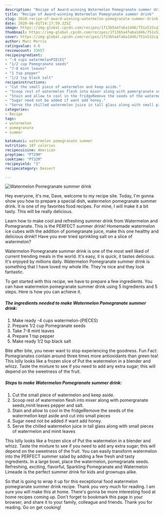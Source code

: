 ```yaml
---
description: "Recipe of Award-winning Watermelon Pomegranate summer drink"
title: "Recipe of Award-winning Watermelon Pomegranate summer drink"
slug: 2610-recipe-of-award-winning-watermelon-pomegranate-summer-drink
date: 2020-06-01T14:17:59.325Z
image: https://img-global.cpcdn.com/recipes/1f13b5a4fa6a1d46/751x532cq70/watermelon-pomegranate-summer-drink-recipe-main-photo.jpg
thumbnail: https://img-global.cpcdn.com/recipes/1f13b5a4fa6a1d46/751x532cq70/watermelon-pomegranate-summer-drink-recipe-main-photo.jpg
cover: https://img-global.cpcdn.com/recipes/1f13b5a4fa6a1d46/751x532cq70/watermelon-pomegranate-summer-drink-recipe-main-photo.jpg
author: Marc Morris
ratingvalue: 4.6
reviewcount: 33657
recipeingredient:
- "-4 cups watermelonPIECES"
- "1/2 cup Pomegranate seeds"
- "7-8 mint leaves"
- "1 tsp pepper"
- "1/2 tsp black salt"
recipeinstructions:
- "Cut the small piece of watermelon and keep aside."
- "Scoop rest of watermelon flesh into mixer along with pomergranate seeds,minit leaves pepper and salt."
- "Stain and allow to cool in the fridgeRemove the seeds of the watermellon kept aside and cut into small pieces"
- "Sugar need not be added if want add honey."
- "Serve the chilled watermelon juice in tall glass along with small pieces of watermelon and minit leaves"
categories:
- Recipe
tags:
- watermelon
- pomegranate
- summer

katakunci: watermelon pomegranate summer 
nutrition: 187 calories
recipecuisine: American
preptime: "PT29M"
cooktime: "PT32M"
recipeyield: "3"
recipecategory: Dessert

---
```



![Watermelon Pomegranate summer drink](https://img-global.cpcdn.com/recipes/1f13b5a4fa6a1d46/751x532cq70/watermelon-pomegranate-summer-drink-recipe-main-photo.jpg)

Hey everyone, it's me, Dave, welcome to my recipe site. Today, I'm gonna show you how to prepare a special dish, watermelon pomegranate summer drink. It is one of my favorites food recipes. For mine, I will make it a bit tasty. This will be really delicious.

Learn how to make cool and refreshing summer drink from Watermelon and Pomegranate. This is the PERFECT summer drink! Homemade watermelon ice cubes with the addition of pomegranate juice, make this one healthy and delicious drink!! Have you ever tried sprinkling salt on a slice of watermelon?

Watermelon Pomegranate summer drink is one of the most well liked of current trending meals in the world. It's easy, it is quick, it tastes delicious. It's enjoyed by millions daily. Watermelon Pomegranate summer drink is something that I have loved my whole life. They're nice and they look fantastic.


To get started with this recipe, we have to prepare a few ingredients. You can have watermelon pomegranate summer drink using 5 ingredients and 5 steps. Here is how you can achieve it.

<!--inarticleads1-->

##### The ingredients needed to make Watermelon Pomegranate summer drink:

1. Make ready -4 cups watermelon-(PIECES)
1. Prepare 1/2 cup Pomegranate seeds
1. Take 7-8 mint leaves
1. Prepare 1 tsp pepper
1. Make ready 1/2 tsp black salt


Bite after bite, you never want to stop experiencing the goodness. Fun Fact: Pomegranates contain around three times more antioxidants than green tea! This lolly looks like a frozen slice of Put the watermelon in a blender and whizz. Taste the mixture to see if you need to add any extra sugar; this will depend on the sweetness of the fruit. 

<!--inarticleads2-->

##### Steps to make Watermelon Pomegranate summer drink:

1. Cut the small piece of watermelon and keep aside.
1. Scoop rest of watermelon flesh into mixer along with pomergranate seeds,minit leaves pepper and salt.
1. Stain and allow to cool in the fridgeRemove the seeds of the watermellon kept aside and cut into small pieces
1. Sugar need not be added if want add honey.
1. Serve the chilled watermelon juice in tall glass along with small pieces of watermelon and minit leaves


This lolly looks like a frozen slice of Put the watermelon in a blender and whizz. Taste the mixture to see if you need to add any extra sugar; this will depend on the sweetness of the fruit. You can easily transform watermelon into the PERFECT summer salad by adding a few fresh and tasty ingredients. In a large bowl, place the watermelon, pomegranate seeds. Refreshing, exciting, flavorful, Sparkling Pomegranate and Watermelon Limeade is the perfect summer drink for kids and grownups alike. 

So that is going to wrap it up for this exceptional food watermelon pomegranate summer drink recipe. Thank you very much for reading. I am sure you will make this at home. There's gonna be more interesting food at home recipes coming up. Don't forget to bookmark this page in your browser, and share it to your family, colleague and friends. Thank you for reading. Go on get cooking!
